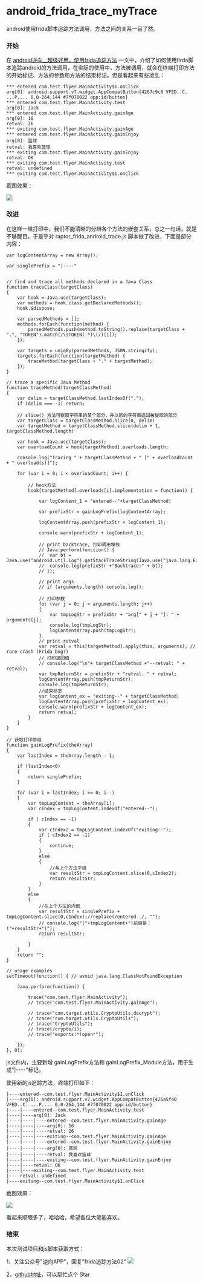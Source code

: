 # android_frida_trace_myTrace
android使用frida脚本追踪方法调用，方法之间的关系一目了然。

### 开始
在 [android逆向__超级好用，使用frida追踪方法](https://juejin.im/post/5d0ca6c8e51d45777b1a3db2) 一文中，介绍了如何使用firda脚本追踪android的方法调用，在实际的使用中，方法被调用，就会在终端打印方法的开始标记、方法的参数和方法的结束标记。但是看起来有些凌乱：
```
*** entered com.test.flyer.MainActivity$1.onClick
arg[0]: android.support.v7.widget.AppCompatButton{4267c9c8 VFED..C. ...P.... 0,0-264,144 #7f070022 app:id/button}
*** entered com.test.flyer.MainActivity.test
arg[0]: Jack
*** entered com.test.flyer.MainActivity.gainAge
arg[0]: 16
retval: 26
*** exiting com.test.flyer.MainActivity.gainAge
*** entered com.test.flyer.MainActivity.gainEnjoy
arg[0]: 篮球
retval: 我喜欢篮球
*** exiting com.test.flyer.MainActivity.gainEnjoy
retval: OK
*** exiting com.test.flyer.MainActivity.test
retval: undefined
*** exiting com.test.flyer.MainActivity$1.onClick
```
截图效果：

![](https://user-gold-cdn.xitu.io/2019/6/26/16b9392baa6668e0?w=1246&h=1090&f=jpeg&s=167283)

### 改进
在这样一堆打印中，我们不能清晰的分辨各个方法的嵌套关系，总之一句话，就是不够醒目。于是乎对 raptor_frida_android_trace.js 脚本做了改进，下面是部分内容：
```
var logContentArray = new Array();

var singlePrefix = "|----"


// find and trace all methods declared in a Java Class
function traceClass(targetClass)
{
	var hook = Java.use(targetClass);
	var methods = hook.class.getDeclaredMethods();
	hook.$dispose;

	var parsedMethods = [];
	methods.forEach(function(method) {
		parsedMethods.push(method.toString().replace(targetClass + ".", "TOKEN").match(/\sTOKEN(.*)\(/)[1]);
	});

	var targets = uniqBy(parsedMethods, JSON.stringify);
	targets.forEach(function(targetMethod) {
		traceMethod(targetClass + "." + targetMethod);
	});
}

// trace a specific Java Method
function traceMethod(targetClassMethod)
{
	var delim = targetClassMethod.lastIndexOf(".");
	if (delim === -1) return;

	// slice() 方法可提取字符串的某个部分，并以新的字符串返回被提取的部分
	var targetClass = targetClassMethod.slice(0, delim)
	var targetMethod = targetClassMethod.slice(delim + 1, targetClassMethod.length)

	var hook = Java.use(targetClass);
	var overloadCount = hook[targetMethod].overloads.length;

	console.log("Tracing " + targetClassMethod + " [" + overloadCount + " overload(s)]");

	for (var i = 0; i < overloadCount; i++) {

		// hook方法
		hook[targetMethod].overloads[i].implementation = function() {

			var logContent_1 = "entered--"+targetClassMethod;

			var prefixStr = gainLogPrefix(logContentArray);

			logContentArray.push(prefixStr + logContent_1);

			console.warn(prefixStr + logContent_1);

			// print backtrace, 打印调用堆栈
			// Java.perform(function() {
			// 	var bt = Java.use("android.util.Log").getStackTraceString(Java.use("java.lang.Exception").$new());
			// 	console.log(prefixStr +"Backtrace:" + bt);
			// });   

			// print args
			// if (arguments.length) console.log();

			// 打印参数
			for (var j = 0; j < arguments.length; j++) 
			{
				var tmpLogStr = prefixStr + "arg[" + j + "]: " + arguments[j];
				console.log(tmpLogStr);
				logContentArray.push(tmpLogStr);
			}
			// print retval
			var retval = this[targetMethod].apply(this, arguments); // rare crash (Frida bug?)
			// 打印返回值
			// console.log("\n"+ targetClassMethod +"--retval: " + retval);
			var tmpReturnStr = prefixStr + "retval: " + retval;
			logContentArray.push(tmpReturnStr);
			console.log(tmpReturnStr);
			//结束标志
			var logContent_ex = "exiting--" + targetClassMethod;
			logContentArray.push(prefixStr + logContent_ex);
			console.warn(prefixStr + logContent_ex);
			return retval;
		}
	}
}

// 获取打印前缀
function gainLogPrefix(theArray)
{
	var lastIndex = theArray.length - 1;

	if (lastIndex<0)
	{
		return singlePrefix;
	}
	
	for (var i = lastIndex; i >= 0; i--) 
	{
		var tmpLogContent = theArray[i];
		var cIndex = tmpLogContent.indexOf("entered--");

		if ( cIndex == -1)
		{
			var cIndex2 = tmpLogContent.indexOf("exiting--");
			if ( cIndex2 == -1)
			{
				continue;
			}
			else
			{
				//与上个方法平级
				var resultStr = tmpLogContent.slice(0,cIndex2);
				return resultStr;
			}
		}
		else
		{
			//在上个方法的内部
			var resultStr = singlePrefix + tmpLogContent.slice(0,cIndex);//replace(/entered--/, "");
			// console.log("("+tmpLogContent+")前缀是：("+resultStr+")");
			return resultStr;
			
		}
	}
	return "";
}

// usage examples
setTimeout(function() { // avoid java.lang.ClassNotFoundException

	Java.perform(function() {

		trace("com.test.flyer.MainActivity");
		// trace("com.test.flyer.MainActivity.gainAge");

		// trace("com.target.utils.CryptoUtils.decrypt");
		// trace("com.target.utils.CryptoUtils");
		// trace("CryptoUtils");
		// trace(/crypto/i);
		// trace("exports:*!open*");

	});   
}, 0);
```
js文件内，主要新增 gainLogPrefix方法和 gainLogPrefix_Module方法，用于生成"|----"标记。

使用新的js追踪方法，终端打印如下：
```
|----entered--com.test.flyer.MainActivity$1.onClick
|----arg[0]: android.support.v7.widget.AppCompatButton{426a5f40 VFED..C. ...P.... 0,0-264,144 #7f070022 app:id/button}
|----|----entered--com.test.flyer.MainActivity.test
|----|----arg[0]: Jack
|----|----|----entered--com.test.flyer.MainActivity.gainAge
|----|----|----arg[0]: 16
|----|----|----retval: 26
|----|----|----exiting--com.test.flyer.MainActivity.gainAge
|----|----|----entered--com.test.flyer.MainActivity.gainEnjoy
|----|----|----arg[0]: 篮球
|----|----|----retval: 我喜欢篮球
|----|----|----exiting--com.test.flyer.MainActivity.gainEnjoy
|----|----retval: OK
|----|----exiting--com.test.flyer.MainActivity.test
|----retval: undefined
|----exiting--com.test.flyer.MainActivity$1.onClick
```
截图效果：

![](https://user-gold-cdn.xitu.io/2019/6/26/16b938ca5fe26c74?w=1642&h=738&f=jpeg&s=240850)

看起来顺眼多了，哈哈哈，希望各位大佬能喜欢。

### 结束
本次测试项目和js脚本获取方式：

1、关注公众号"逆向APP"，回复"frida追踪方法02"
![](https://user-gold-cdn.xitu.io/2019/6/26/16b9397aa15a907a?w=258&h=258&f=jpeg&s=27708)

2、[github地址](https://github.com/luoyanbei/android_frida_trace_myTrace)，可以帮忙点个 Star
